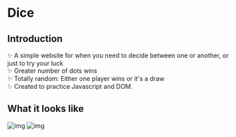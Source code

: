 # Dice

## Introduction 
✨ A simple website for when you need to decide between one or another, or just to try your luck<br>
✨ Greater number of dots wins <br>
✨ Totally random: Either one player wins or it's a draw<br>
✨ Created to practice Javascript and DOM.

## What it looks like
![img](https://imgur.com/Xq1MXB0.png)
![img](https://imgur.com/wfpOUMg.png)
